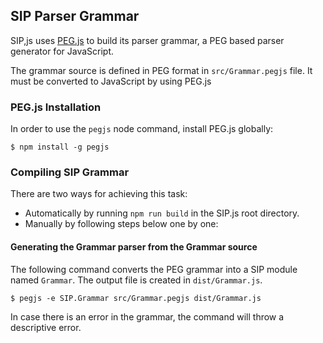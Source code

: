 ## SIP Parser Grammar

SIP,js uses [PEG.js](https://github.com/dmajda/pegjs) to build its parser grammar, a PEG based parser generator for JavaScript.

The grammar source is defined in PEG format in `src/Grammar.pegjs` file. It must be converted to JavaScript by using PEG.js


### PEG.js Installation

In order to use the `pegjs` node command, install PEG.js globally:
```
$ npm install -g pegjs
```

### Compiling SIP Grammar

There are two ways for achieving this task:

* Automatically by running `npm run build` in the SIP.js root directory.
* Manually by following steps below one by one:


#### Generating the Grammar parser from the Grammar source

The following command converts the PEG grammar into a SIP module named `Grammar`. The output file is created in `dist/Grammar.js`.
```
$ pegjs -e SIP.Grammar src/Grammar.pegjs dist/Grammar.js
```

In case there is an error in the grammar, the command will throw a descriptive error.

```

